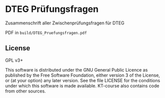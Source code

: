 # DTEG Prüfungsfragen

Zusammenschrift aller Zwischenprüfungsfragen für DTEG

PDF in `build/DTEG_Pruefungsfragen.pdf`

## License

GPL v3+

This software is distributed under the GNU General Public Licence as published by the Free Software Foundation, either version 3 of the License, or (at your option) any later version. See the file LICENSE for the conditions under which this software is made available. KT-course also contains code from other sources.
